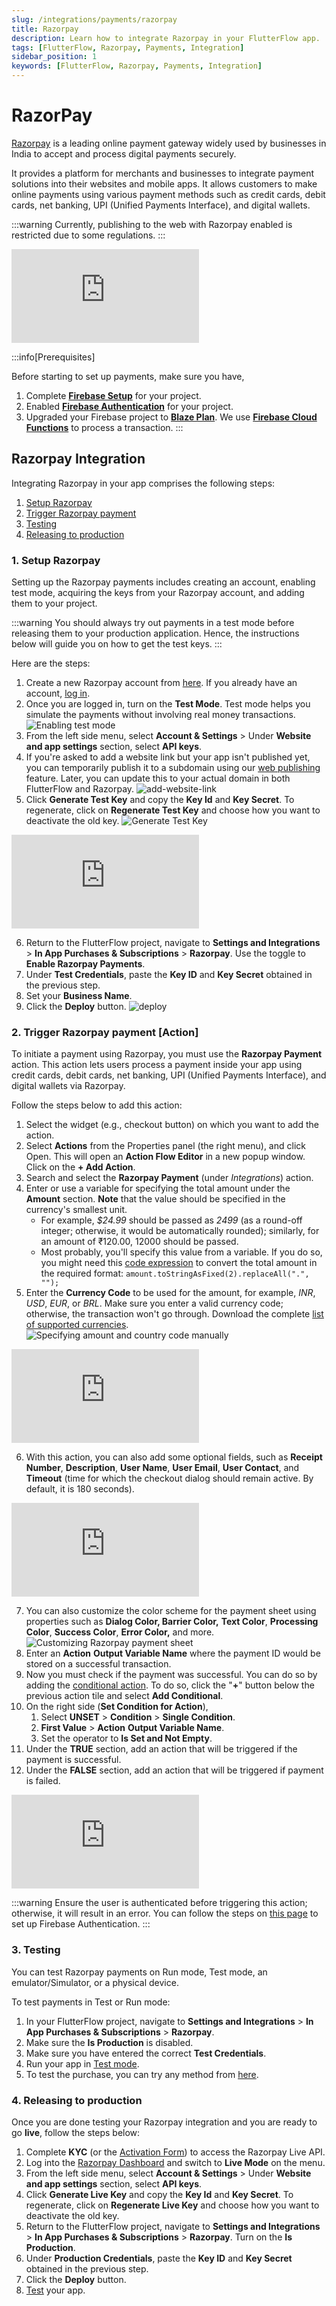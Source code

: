 ```yaml
---
slug: /integrations/payments/razorpay
title: Razorpay
description: Learn how to integrate Razorpay in your FlutterFlow app.
tags: [FlutterFlow, Razorpay, Payments, Integration]
sidebar_position: 1
keywords: [FlutterFlow, Razorpay, Payments, Integration]
---
```

# RazorPay

[Razorpay](https://razorpay.com/) is a leading online payment gateway widely used by businesses in India to accept and process digital payments securely.

It provides a platform for merchants and businesses to integrate payment solutions into their websites and mobile apps. It allows customers to make online payments using various payment methods such as credit cards, debit cards, net banking, UPI (Unified Payments Interface), and digital wallets.

:::warning
Currently, publishing to the web with Razorpay enabled is restricted due to some regulations.
:::

<div style={{
    position: 'relative',
    paddingBottom: 'calc(56.67989417989418% + 41px)', // Keeps the aspect ratio and additional padding
    height: 0,
    width: '100%'}}>
    <iframe 
        src="https://www.loom.com/embed/02447248672c41c29abc5d7477296aa3?sid=10f5f200-c4d0-4160-a81c-356485c60914"
        title=""
        style={{
            position: 'absolute',
            top: 0,
            left: 0,
            width: '100%',
            height: '100%',
            colorScheme: 'light'
        }}
        frameborder="0"
        loading="lazy"
        webkitAllowFullScreen
        mozAllowFullScreen
        allowFullScreen
        allow="clipboard-write">
    </iframe>
</div>
<p></p>

:::info[Prerequisites]

Before starting to set up payments, make sure you have,

1. Complete [**Firebase Setup**](../../ff-integrations/firebase/connect-to-firebase-setup.md) for your project.
2. Enabled [**Firebase Authentication**](../authentication/firebase-auth/auth-initial-setup.md) for your project.
3. Upgraded your Firebase project to [**Blaze Plan**](https://firebase.google.com/pricing). We use [**Firebase Cloud Functions**](https://firebase.google.com/docs/functions) to process a transaction.
:::

## Razorpay Integration

Integrating Razorpay in your app comprises the following steps:

1. [Setup Razorpay](#1-setup-razorpay)
2. [Trigger Razorpay payment](#2-trigger-razorpay-payment-action)
3. [Testing](#3-testing)
4. [Releasing to production](#4-releasing-to-production)

### 1. Setup Razorpay

Setting up the Razorpay payments includes creating an account, enabling test mode, acquiring the keys from your Razorpay account, and adding them to your project.

:::warning
You should always try out payments in a test mode before releasing them to your production application. Hence, the instructions below will guide you on how to get the test keys.
:::

Here are the steps:

1. Create a new Razorpay account from [here](https://dashboard.razorpay.com/signup). If you already have an account, [log in](https://dashboard.razorpay.com/signin).
2. Once you are logged in, turn on the **Test Mode**. Test mode helps you simulate the payments without involving real money transactions.
![Enabling test mode](imgs/enable-test-mode.avif)
3. From the left side menu, select **Account & Settings** > Under **Website and app settings** section, select **API keys**.
4. If you're asked to add a website link but your app isn't published yet, you can temporarily publish it to a subdomain using our [web publishing](../../testing-deployment-publishing/publishing/web-publishing.md) feature. Later, you can update this to your actual domain in both FlutterFlow and Razorpay.
![add-website-link](imgs/add-website-link.avif)
5. Click **Generate Test Key** and copy the **Key Id** and **Key Secret**. To regenerate, click on **Regenerate Test Key** and choose how you want to deactivate the old key.
![Generate Test Key](imgs/generate-test-key.webp)

<div style={{
    position: 'relative',
    paddingBottom: 'calc(56.67989417989418% + 41px)', // Keeps the aspect ratio and additional padding
    height: 0,
    width: '100%'}}>
    <iframe 
        src="https://www.loom.com/embed/6ccda9493cae46198027b357afcda521?sid=91f61c5c-50dc-4c77-a5a6-11d613507eb4"
        title=""
        style={{
            position: 'absolute',
            top: 0,
            left: 0,
            width: '100%',
            height: '100%',
            colorScheme: 'light'
        }}
        frameborder="0"
        loading="lazy"
        webkitAllowFullScreen
        mozAllowFullScreen
        allowFullScreen
        allow="clipboard-write">
    </iframe>
</div>
<p></p>

6. Return to the FlutterFlow project, navigate to **Settings and Integrations** > **In App Purchases & Subscriptions** > **Razorpay**. Use the toggle to **Enable Razorpay Payments**.
7. Under **Test Credentials**, paste the **Key ID** and **Key Secret** obtained in the previous step.
8. Set your **Business Name**.
9. Click the **Deploy** button.
![deploy](imgs/deploy.png)

### 2. Trigger Razorpay payment [Action]

To initiate a payment using Razorpay, you must use the **Razorpay Payment** action. This action lets users process a payment inside your app using credit cards, debit cards, net banking, UPI (Unified Payments Interface), and digital wallets via Razorpay.

Follow the steps below to add this action:

1. Select the widget (e.g., checkout button) on which you want to add the action.
2. Select **Actions** from the Properties panel (the right menu), and click Open. This will open an **Action Flow Editor** in a new popup window. Click on the **+ Add Action**.
3. Search and select the **Razorpay Payment** (under *Integrations*) action.
4. Enter or use a variable for specifying the total amount under the **Amount** section. **Note** that the value should be specified in the currency's smallest unit.
    - For example, *$24.99* should be passed as *2499* (as a round-off integer; otherwise, it would be automatically rounded); similarly, for an amount of ₹120.00, 12000 should be passed.
    - Most probably, you'll specify this value from a variable. If you do so, you might need this [code expression](../../resources/control-flow/functions/utility-functions.md#code-expressions) to convert the total amount in the required format: `amount.toStringAsFixed(2).replaceAll(".", "");`
5. Enter the **Currency Code** to be used for the amount, for example, *INR*, *USD*, *EUR*, or *BRL*. Make sure you enter a valid currency code; otherwise, the transaction won't go through. Download the complete [list of supported currencies](https://razorpay.com/docs/build/browser/assets/images/international-currency-list.xlsx).
![Specifying amount and country code manually](imgs/specify-amount-and-code-manually.avif)

<div style={{
    position: 'relative',
    paddingBottom: 'calc(56.67989417989418% + 41px)', // Keeps the aspect ratio and additional padding
    height: 0,
    width: '100%'}}>
    <iframe 
        src="https://www.loom.com/embed/1405bb45c9734f4abba2ba123949fb0c?sid=0215e670-70b5-49ed-adae-a86d65b261e7"
        title=""
        style={{
            position: 'absolute',
            top: 0,
            left: 0,
            width: '100%',
            height: '100%',
            colorScheme: 'light'
        }}
        frameborder="0"
        loading="lazy"
        webkitAllowFullScreen
        mozAllowFullScreen
        allowFullScreen
        allow="clipboard-write">
    </iframe>
</div>
<p></p>

6. With this action, you can also add some optional fields, such as **Receipt Number**, **Description**, **User Name**, **User Email**, **User Contact**, and **Timeout** (time for which the checkout dialog should remain active. By default, it is 180 seconds).

<div style={{
    position: 'relative',
    paddingBottom: 'calc(56.67989417989418% + 41px)', // Keeps the aspect ratio and additional padding
    height: 0,
    width: '100%'}}>
    <iframe 
        src="https://www.loom.com/embed/291c0d50a2d54c3a8af8eddbaa2e9058?sid=2cf88f42-0716-4e86-80cd-9074aa3cf64f"
        title=""
        style={{
            position: 'absolute',
            top: 0,
            left: 0,
            width: '100%',
            height: '100%',
            colorScheme: 'light'
        }}
        frameborder="0"
        loading="lazy"
        webkitAllowFullScreen
        mozAllowFullScreen
        allowFullScreen
        allow="clipboard-write">
    </iframe>
</div>
<p></p>

7. You can also customize the color scheme for the payment sheet using properties such as **Dialog Color, Barrier Color,** **Text Color**, **Processing Color**, **Success Color**, **Error Color,** and more.
![Customizing Razorpay payment sheet](imgs/customize-payment-sheet.avif)
8. Enter an **Action** **Output Variable Name** where the payment ID would be stored on a successful transaction.
9. Now you must check if the payment was successful. You can do so by adding the [conditional action](../../resources/control-flow/functions/conditional-logic.md#conditional-actions). To do so, click the "**+**" button below the previous action tile and select **Add Conditional**.
10. On the right side (**Set Condition for Action**),
    1. Select **UNSET** > **Condition** > **Single Condition**.
    2. **First Value** > **Action** **Output Variable Name**.
    3. Set the operator to **Is Set and Not Empty**.
11. Under the **TRUE** section, add an action that will be triggered if the payment is successful.
12. Under the **FALSE** section, add an action that will be triggered if payment is failed.

<div style={{
    position: 'relative',
    paddingBottom: 'calc(56.67989417989418% + 41px)', // Keeps the aspect ratio and additional padding
    height: 0,
    width: '100%'}}>
    <iframe 
        src="https://www.loom.com/embed/9f9aea02e2db4c4fa3ea14f480567650?sid=d780d458-5970-4bbb-b10a-08ff6e4dab1b"
        title=""
        style={{
            position: 'absolute',
            top: 0,
            left: 0,
            width: '100%',
            height: '100%',
            colorScheme: 'light'
        }}
        frameborder="0"
        loading="lazy"
        webkitAllowFullScreen
        mozAllowFullScreen
        allowFullScreen
        allow="clipboard-write">
    </iframe>
</div>
<p></p>

:::warning
Ensure the user is authenticated before triggering this action; otherwise, it will result in an error. You can follow the steps on [this page](../authentication/firebase-auth/auth-initial-setup.md) to set up Firebase Authentication.
:::

### 3. Testing

You can test Razorpay payments on Run mode, Test mode, an emulator/Simulator, or a physical device.

To test payments in Test or Run mode:

1. In your FlutterFlow project, navigate to **Settings and Integrations** > **In App Purchases & Subscriptions** > **Razorpay**.
2. Make sure the **Is Production** is disabled.
3. Make sure you have entered the correct **Test Credentials**.
4. Run your app in [Test mode](../../testing-deployment-publishing/running-your-app/run-your-app.md#test-mode).
5. To test the purchase, you can try any method from [here](https://razorpay.com/docs/payments/payments/test-card-upi-details/#test-card-for-international-payments).

### 4. Releasing to production

Once you are done testing your Razorpay integration and you are ready to go **live**, follow the steps below:

1. Complete **KYC** (or the [Activation Form](https://dashboard.razorpay.com/app/activation?ref=blog.flutterflow.io)) to access the Razorpay Live API.
2. Log into the [Razorpay Dashboard](https://dashboard.razorpay.com/?ref=blog.flutterflow.io#/access/signin) and switch to **Live Mode** on the menu.
3. From the left side menu, select **Account & Settings** > Under **Website and app settings** section, select **API keys**.
4. Click **Generate Live Key** and copy the **Key Id** and **Key Secret**. To regenerate, click on **Regenerate Live Key** and choose how you want to deactivate the old key.
5. Return to the FlutterFlow project, navigate to **Settings and Integrations** > **In App Purchases & Subscriptions** > **Razorpay**. Turn on the **Is Production**.
6. Under **Production Credentials**, paste the **Key ID** and **Key Secret** obtained in the previous step.
7. Click the **Deploy** button.
8. [Test](../../testing-deployment-publishing/running-your-app/run-your-app.md#test-mode) your app.